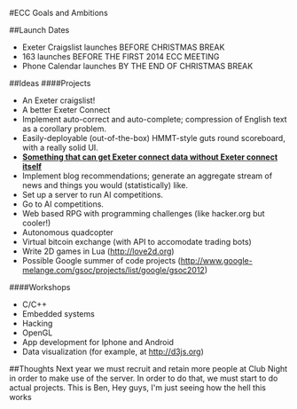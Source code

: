 #ECC Goals and Ambitions

##Launch Dates
- Exeter Craigslist launches BEFORE CHRISTMAS BREAK
- 163 launches BEFORE THE FIRST 2014 ECC MEETING
- Phone Calendar launches BY THE END OF CHRISTMAS BREAK

##Ideas
####Projects
- An Exeter craigslist!
- A better Exeter Connect
- Implement auto-correct and auto-complete; compression of English text as a corollary problem.
- Easily-deployable (out-of-the-box) HMMT-style guts round scoreboard, with a really solid UI.
- [__Something that can get Exeter connect data without Exeter connect itself__](https://github.com/Exeter/connect--)
- Implement blog recommendations; generate an aggregate stream of news and things you would (statistically) like.
- Set up a server to run AI competitions.
- Go to AI competitions. 
- Web based RPG with programming challenges (like hacker.org but cooler!)
- Autonomous quadcopter
- Virtual bitcoin exchange (with API to accomodate trading bots)
- Write 2D games in Lua (http://love2d.org) 
- Possible Google summer of code projects (http://www.google-melange.com/gsoc/projects/list/google/gsoc2012)

####Workshops
- C/C++
- Embedded systems
- Hacking
- OpenGL
- App development for Iphone and Android 
- Data visualization (for example, at http://d3js.org) 

##Thoughts
Next year we must recruit and retain more people at Club Night in order to make use of the server. In order to do that, we must start to do actual projects.
This is Ben, Hey guys, I'm just seeing how the hell this works
